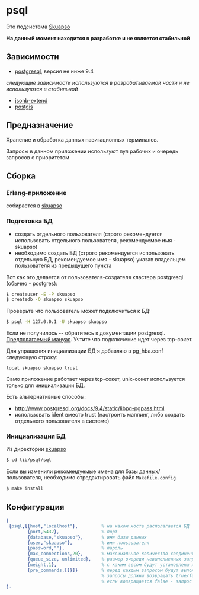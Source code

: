 # psql

Это подсистема [Skuapso](http://github.com/skuapso/skuapso)

**На данный момент находится в разработке и не является стабильной**

## Зависимости
* [postgresql](http://www.postgresql.org), версия не ниже 9.4

*следующие зависимости используются в разрабатываемой части и не используются в стабильной*
* [jsonb-extend](http://github.com/koctep/jsonb-extend)
* [postgis](http://postgis.net)

## Предназначение

Хранение и обработка данных навигационных терминалов.

Запросы в данном приложении используют пул рабочих и очередь запросов с приоритетом

## Сборка
### Erlang-приложение
собирается в [skuapso](http://github.com/skuapso/skuapso)
### Подготовка БД
* создать отдельного пользователя (строго рекомендуется использовать отдельного пользователя, рекомендуемое имя - skuapso)
* необходимо создать БД (строго рекомендуется использовать отдельную БД, рекомендуемое имя - skuapso) указав владельцем пользователя из предыдущего пункта

Вот как это делается от пользователя-создателя кластера postgresql (обычно - postgres):
```bash
$ createuser -E -P skuapso
$ createdb -O skuapso skuapso
```
Проверьте что пользователь может подключиться к БД:
```bash
$ psql -H 127.0.0.1 -U skuapso skuapso
```
Если не получилось -- обратитесь к документации postgresql. [Предполагаемый мануал](http://www.postgresql.org/docs/9.4/static/auth-pg-hba-conf.html). Учтите что подключение идет через tcp-сокет.

Для упращения инициализации БД я добавляю в pg_hba.conf следующую строку:

```local skuapso skuapso trust```

Само приложение работает через tcp-сокет, unix-сокет используется только для инициализации БД.

Есть альтернативные способы:
* http://www.postgresql.org/docs/9.4/static/libpq-pgpass.html
* использовать ident вместо trust (настроить маппинг, либо создать отдельного пользователя в системе)

### Инициализация БД
Из директории [skuapso](http://github.com/skuapso/skuapso)
```bash
$ cd lib/psql/sql
```
Если вы изменили рекомендуемые имена для базы данных/пользователя, необходимо отредактировать файл `Makefile.config`

```bash
$ make install
```

## Конфигурация
```erlang
[
 {psql,[{host,"localhost"},         % на каком хосте располагается БД
        {port,5432},                % порт
        {database,"skuapso"},       % имя базы данных
        {user,"skuapso"},           % имя пользователя
        {password,""},              % пароль
        {max_connections,20},       % максимальное количество соединений
        {queue_size, unlimited},    % размер очереди невыполненных запросов
        {weight,1},                 % с каким весом будут установлены хуки, не рекомендуется для изменения
        {pre_commands,[]}]}         % перед каждым запросом будут выполнены данные запросы,
                                    % запросы должны возвращать true/false,
                                    % если возвращается false - запрос не выполняется
].
```
